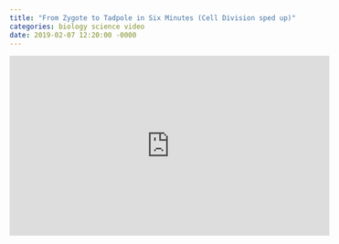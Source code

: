 ```yaml
---
title: "From Zygote to Tadpole in Six Minutes (Cell Division sped up)"
categories: biology science video
date: 2019-02-07 12:20:00 -0000
---
```

<div><iframe width="560" height="315" src="https://www.youtube-nocookie.com/embed/7Q9VyHJ1l2Q" frameborder="0" allow="accelerometer; autoplay; encrypted-media; gyroscope; picture-in-picture" allowfullscreen></iframe></div>
